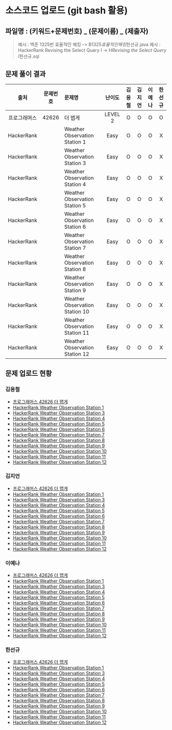 # 소스코드 업로드 (git bash 활용)

## 파일명 : (키워드+문제번호) _ (문제이름) _ (제출자)

> 예시 : 백준 1325번 효율적인 해킹 -> B1325*효율적인해킹*한선규.java
> 예시 : HackerRank Revising the Select Query Ⅰ -> H*Revising the Select Query Ⅰ*한선규.sql

## 문제 풀이 결과

<!-- Table -->

|     출처     | 문제번호 | 문제명                         | 난이도  | 김응철 | 김지언 | 이예나 | 한선규 |
| :----------: | :------: | :----------------------------- | :-----: | :----: | :----: | :----: | :----: |
| 프로그래머스 |  42626   | 더 맵게                        | LEVEL 2 |   O    |   O    |   O    |   O    |
|  HackerRank  |          | Weather Observation Station 1  |  Easy   |   O    |   O    |   O    |   X    |
|  HackerRank  |          | Weather Observation Station 3  |  Easy   |   O    |   O    |   O    |   X    |
|  HackerRank  |          | Weather Observation Station 4  |  Easy   |   O    |   O    |   O    |   X    |
|  HackerRank  |          | Weather Observation Station 5  |  Easy   |   O    |   O    |   O    |   X    |
|  HackerRank  |          | Weather Observation Station 6  |  Easy   |   O    |   O    |   O    |   X    |
|  HackerRank  |          | Weather Observation Station 7  |  Easy   |   O    |   O    |   O    |   X    |
|  HackerRank  |          | Weather Observation Station 8  |  Easy   |   O    |   O    |   O    |   X    |
|  HackerRank  |          | Weather Observation Station 9  |  Easy   |   O    |   O    |   O    |   X    |
|  HackerRank  |          | Weather Observation Station 10 |  Easy   |   O    |   O    |   O    |   X    |
|  HackerRank  |          | Weather Observation Station 11 |  Easy   |   O    |   O    |   O    |   X    |
|  HackerRank  |          | Weather Observation Station 12 |  Easy   |   O    |   O    |   O    |   X    |

## 문제 업로드 현황

### 김응철

- [프로그래머스 42626 더 맵게]()
- [HackerRank Weather Observation Station 1]()
- [HackerRank Weather Observation Station 3]()
- [HackerRank Weather Observation Station 4]()
- [HackerRank Weather Observation Station 5]()
- [HackerRank Weather Observation Station 6]()
- [HackerRank Weather Observation Station 7]()
- [HackerRank Weather Observation Station 8]()
- [HackerRank Weather Observation Station 9]()
- [HackerRank Weather Observation Station 10]()
- [HackerRank Weather Observation Station 11]()
- [HackerRank Weather Observation Station 12]()

### 김지언

- [프로그래머스 42626 더 맵게]()
- [HackerRank Weather Observation Station 1]()
- [HackerRank Weather Observation Station 3]()
- [HackerRank Weather Observation Station 4]()
- [HackerRank Weather Observation Station 5]()
- [HackerRank Weather Observation Station 6]()
- [HackerRank Weather Observation Station 7]()
- [HackerRank Weather Observation Station 8]()
- [HackerRank Weather Observation Station 9]()
- [HackerRank Weather Observation Station 10]()
- [HackerRank Weather Observation Station 11]()
- [HackerRank Weather Observation Station 12]()

### 이예나

- [프로그래머스 42626 더 맵게](프로그래머스%2042626%20더%20맵게/P42626_더맵게_이예나.java)
- [HackerRank Weather Observation Station 1]([HackerRank]%20Weather%20Observation%20Station%201/H_Weather%20Observation%20Station%201_이예나.sql)
- [HackerRank Weather Observation Station 3]([HackerRank]%20Weather%20Observation%20Station%203/H_Weather%20Observation%20Station%203_이예나.sql)
- [HackerRank Weather Observation Station 4]([HackerRank]%20Weather%20Observation%20Station%204/H_Weather%20Observation%20Station%204_이예나.sql)
- [HackerRank Weather Observation Station 5]([HackerRank]%20Weather%20Observation%20Station%205/H_Weather%20Observation%20Station%205_이예나.sql)
- [HackerRank Weather Observation Station 6]([HackerRank]%20Weather%20Observation%20Station%206/H_Weather%20Observation%20Station%206_이예나.sql)
- [HackerRank Weather Observation Station 7]([HackerRank]%20Weather%20Observation%20Station%207/H_Weather%20Observation%20Station%207_이예나.sql)
- [HackerRank Weather Observation Station 8]([HackerRank]%20Weather%20Observation%20Station%208/H_Weather%20Observation%20Station%208_이예나.sql)
- [HackerRank Weather Observation Station 9]([HackerRank]%20Weather%20Observation%20Station%209/H_Weather%20Observation%20Station%209_이예나.sql)
- [HackerRank Weather Observation Station 10]([HackerRank]%20Weather%20Observation%20Station%2010/H_Weather%20Observation%20Station%2010_이예나.sql)
- [HackerRank Weather Observation Station 11]([HackerRank]%20Weather%20Observation%20Station%2011/H_Weather%20Observation%20Station%2011_이예나.sql)
- [HackerRank Weather Observation Station 12]([HackerRank]%20Weather%20Observation%20Station%2012/H_Weather%20Observation%20Station%2012_이예나.sql)

### 한선규

- [프로그래머스 42626 더 맵게](프로그래머스%2042626%20더%20맵게/P42626_더맵게_한선규.java)
- [HackerRank Weather Observation Station 1]()
- [HackerRank Weather Observation Station 3]()
- [HackerRank Weather Observation Station 4]()
- [HackerRank Weather Observation Station 5]()
- [HackerRank Weather Observation Station 6]()
- [HackerRank Weather Observation Station 7]()
- [HackerRank Weather Observation Station 8]()
- [HackerRank Weather Observation Station 9]()
- [HackerRank Weather Observation Station 10]()
- [HackerRank Weather Observation Station 11]()
- [HackerRank Weather Observation Station 12]()
